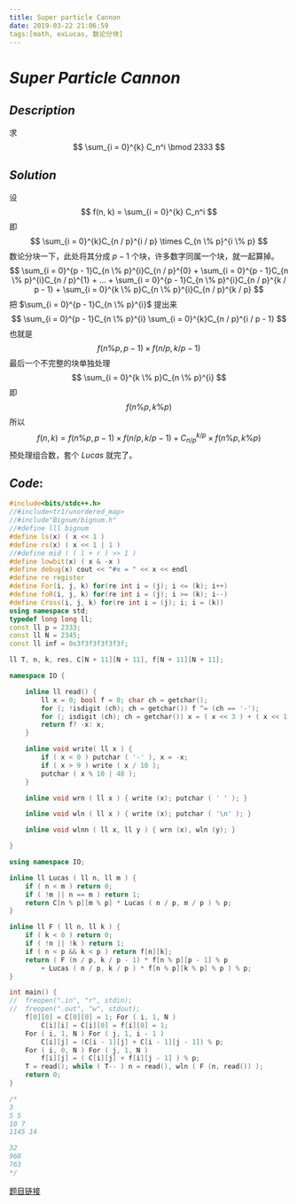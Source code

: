 ```yaml
---
title: Super particle Cannon
date: 2019-03-22 21:06:59
tags:[math, exLucas, 数论分块]
---
```


# $Super$ $Particle$ $Cannon$

## $Description$

求
$$
\sum_{i = 0}^{k} C_n^i \bmod 2333
$$

## $Solution$

设 
$$
f(n, k) = \sum_{i = 0}^{k} C_n^i
$$
即
$$
\sum_{i = 0}^{k}C_{n / p}^{i / p} \times C_{n \% p}^{i \% p}
$$
数论分块一下，此处将其分成 $p - 1$ 个块，许多数字同属一个块，就一起算掉。
$$
\sum_{i = 0}^{p - 1}C_{n \% p}^{i}C_{n / p}^{0} + \sum_{i = 0}^{p - 1}C_{n \% p}^{i}C_{n / p}^{1} + ... + \sum_{i = 0}^{p - 1}C_{n \% p}^{i}C_{n / p}^{k / p - 1} + \sum_{i = 0}^{k \% p}C_{n \% p}^{i}C_{n / p}^{k / p}
$$
把 $\sum_{i = 0}^{p - 1}C_{n \% p}^{i}$ 提出来
$$
\sum_{i = 0}^{p - 1}C_{n \% p}^{i} \sum_{i = 0}^{k}C_{n / p}^{i / p - 1}
$$
也就是
$$
f(n \% p, p - 1) \times f(n / p, k / p - 1)
$$
最后一个不完整的块单独处理
$$
\sum_{i = 0}^{k \% p}C_{n \% p}^{i}
$$
即
$$
f(n \% p,k \% p)
$$
所以
$$
f(n, k) = f(n \% p, p - 1) \times f(n / p, k / p - 1) + C_{n / p}^{k / p} \times f(n \% p, k \% p)
$$
预处理组合数，套个 $Lucas$ 就完了。

## $Code:$

```cpp
#include<bits/stdc++.h>
//#include<tr1/unordered_map>
//#include"Bignum/bignum.h"
//#define lll bignum
#define ls(x) ( x << 1 )
#define rs(x) ( x << 1 | 1 )
//#define mid ( ( l + r ) >> 1 )
#define lowbit(x) ( x & -x )
#define debug(x) cout << "#x = " << x << endl
#define re register
#define For(i, j, k) for(re int i = (j); i <= (k); i++)
#define foR(i, j, k) for(re int i = (j); i >= (k); i--)
#define Cross(i, j, k) for(re int i = (j); i; i = (k))
using namespace std;
typedef long long ll;
const ll p = 2333;
const ll N = 2345;
const ll inf = 0x3f3f3f3f3f3f;

ll T, n, k, res, C[N + 11][N + 11], f[N + 11][N + 11];

namespace IO {

	inline ll read() {
		ll x = 0; bool f = 0; char ch = getchar();
		for (; !isdigit (ch); ch = getchar()) f ^= (ch == '-');
		for (; isdigit (ch); ch = getchar()) x = ( x << 3 ) + ( x << 1 ) + ( ch ^ 48 );
		return f? -x: x;
	}

	inline void write( ll x ) {
		if ( x < 0 ) putchar ( '-' ), x = -x;
		if ( x > 9 ) write ( x / 10 );
		putchar ( x % 10 | 48 );
	}

	inline void wrn ( ll x ) { write (x); putchar ( ' ' ); }

	inline void wln ( ll x ) { write (x); putchar ( '\n' ); }

	inline void wlnn ( ll x, ll y ) { wrn (x), wln (y); }

}

using namespace IO;

inline ll Lucas ( ll n, ll m ) {
	if ( n < m ) return 0;
	if ( !m || n == m ) return 1;
	return C[n % p][m % p] * Lucas ( n / p, m / p ) % p;
}

inline ll F ( ll n, ll k ) {
	if ( k < 0 ) return 0;
	if ( !n || !k ) return 1;
	if ( n < p && k < p ) return f[n][k];
	return ( F (n / p, k / p - 1) * f[n % p][p - 1] % p 
		+ Lucas ( n / p, k / p ) * f[n % p][k % p] % p ) % p;
}

int main() {
//	freopen(".in", "r", stdin);
//	freopen(".out", "w", stdout);
	f[0][0] = C[0][0] = 1; For ( i, 1, N )
		C[i][i] = C[i][0] = f[i][0] = 1;
	For ( i, 1, N ) For ( j, 1, i - 1 )
		C[i][j] = (C[i - 1][j] + C[i - 1][j - 1]) % p;
	For ( i, 0, N ) For ( j, 1, N ) 
		f[i][j] = ( C[i][j] + f[i][j - 1] ) % p;
	T = read(); while ( T-- ) n = read(), wln ( F (n, read()) );
	return 0;
}

/*
3
5 5
10 7
1145 14

32
968
763
*/

```

[题目链接](https://www.luogu.org/problemnew/show/P4345)
